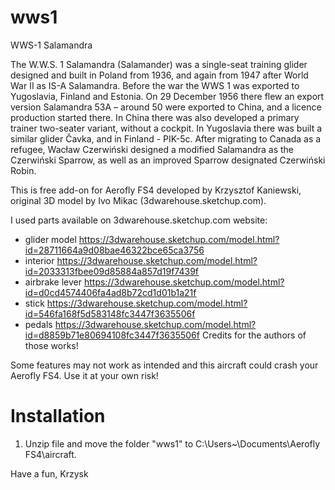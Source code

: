 # wws1
WWS-1 Salamandra

The W.W.S. 1 Salamandra (Salamander) was a single-seat training glider designed and built in Poland from 1936, and again from 1947 after World War II as IS-A Salamandra. Before the war the WWS 1 was exported to Yugoslavia, Finland and Estonia. On 29 December 1956 there flew an export version Salamandra 53A – around 50 were exported to China, and a licence production started there. In China there was also developed a primary trainer two-seater variant, without a cockpit. In Yugoslavia there was built a similar glider Čavka, and in Finland - PIK-5c. After migrating to Canada as a refugee, Wacław Czerwiński designed a modified Salamandra as the Czerwiński Sparrow, as well as an improved Sparrow designated Czerwiński Robin.

This is free add-on for Aerofly FS4 developed by Krzysztof Kaniewski, original 3D model by Ivo Mikac (3dwarehouse.sketchup.com).

I used parts available on 3dwarehouse.sketchup.com website:
- glider model 	https://3dwarehouse.sketchup.com/model.html?id=28711664a9d08bae46322bce65ca3756
- interior  	https://3dwarehouse.sketchup.com/model.html?id=2033313fbee09d85884a857d19f7439f
- airbrake lever https://3dwarehouse.sketchup.com/model.html?id=d0cd4574406fa4ad8b72cd1d01b1a21f
- stick 	https://3dwarehouse.sketchup.com/model.html?id=546fa168f5d583148fc3447f3635506f
- pedals 	https://3dwarehouse.sketchup.com/model.html?id=d8859b71e80694108fc3447f3635506f
Credits for the authors of those works!
 
 Some features may not work as intended and this aircraft could crash your Aerofly FS4. 
 Use it at your own risk!


Installation
============

1. Unzip file and move the folder "wws1" to C:\Users\~\Documents\Aerofly FS4\aircraft.

Have a fun,
Krzysk	